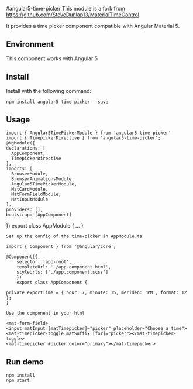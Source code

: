 #angular5-time-picker
This module is a fork from https://github.com/SteveDunlap13/MaterialTimeControl.

It provides a time picker component compatible with Angular Material 5.

## Environment
This component works with Angular 5

## Install
Install with the following command:

	npm install angular5-time-picker --save

## Usage

	import { Angular5TimePickerModule } from 'angular5-time-picker'
	import { TimepickerDirective } from 'angular5-time-picker';
	@NgModule({
    declarations: [
      AppComponent,
      TimepickerDirective
    ],
    imports: [
      BrowserModule,
      BrowserAnimationsModule,
      Angular5TimePickerModule,
      MatCardModule,
      MatFormFieldModule,
      MatInputModule
    ],
    providers: [],
    bootstrap: [AppComponent]
  })
	export class AppModule {
		...
	}

	Set up the config of the time-picker in AppModule.ts

	import { Component } from '@angular/core';

	@Component({
  		selector: 'app-root',
  		templateUrl: './app.component.html',
  		styleUrls: ['./app.component.scss']
		})
		export class AppComponent {

  	private exportTime = { hour: 7, minute: 15, meriden: 'PM', format: 12 };
	}

	Use the component in your html

	<mat-form-field>
    <input matInput [matTimepicker]="picker" placeholder="Choose a time">
    <mat-timepicker-toggle matSuffix [for]="picker"></mat-timepicker-toggle>
    <mat-timepicker #picker color="primary"></mat-timepicker>
  </mat-form-field>

## Run demo

	npm install
	npm start
